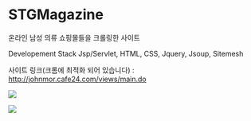 # STGMagazine
온라인 남성 의류 쇼핑몰들을 크롤링한 사이트

Developement Stack
Jsp/Servlet, HTML, CSS, Jquery, Jsoup, Sitemesh

사이트 링크(크롬에 최적화 되어 있습니다) : http://johnmor.cafe24.com/views/main.do 

<img src='http://drive.google.com/uc?export=view&id=1uS2Lc6opIr_X7ZQ8X_BOS1bqhu6tQaz5' /><br>

<img src='http://drive.google.com/uc?export=view&id=1w9avbW1Woyg5FQsUraakp-A2OUbcMNq_' /><br>
